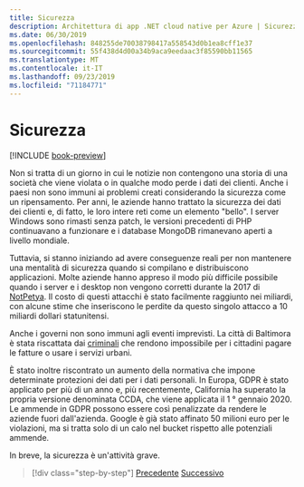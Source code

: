 ```yaml
---
title: Sicurezza
description: Architettura di app .NET cloud native per Azure | Sicurezza
ms.date: 06/30/2019
ms.openlocfilehash: 848255de70038798417a558543d0b1ea8cff1e37
ms.sourcegitcommit: 55f438d4d00a34b9aca9eedaac3f85590bb11565
ms.translationtype: MT
ms.contentlocale: it-IT
ms.lasthandoff: 09/23/2019
ms.locfileid: "71184771"
---
```

# <a name="security"></a>Sicurezza

[!INCLUDE [book-preview](../../../includes/book-preview.md)]

Non si tratta di un giorno in cui le notizie non contengono una storia di una società che viene violata o in qualche modo perde i dati dei clienti. Anche i paesi non sono immuni ai problemi creati considerando la sicurezza come un ripensamento. Per anni, le aziende hanno trattato la sicurezza dei dati dei clienti e, di fatto, le loro intere reti come un elemento "bello". I server Windows sono rimasti senza patch, le versioni precedenti di PHP continuavano a funzionare e i database MongoDB rimanevano aperti a livello mondiale.

Tuttavia, si stanno iniziando ad avere conseguenze reali per non mantenere una mentalità di sicurezza quando si compilano e distribuiscono applicazioni. Molte aziende hanno appreso il modo più difficile possibile quando i server e i desktop non vengono corretti durante la 2017 di [NotPetya](https://www.wired.com/story/notpetya-cyberattack-ukraine-russia-code-crashed-the-world/). Il costo di questi attacchi è stato facilmente raggiunto nei miliardi, con alcune stime che inseriscono le perdite da questo singolo attacco a 10 miliardi dollari statunitensi.

Anche i governi non sono immuni agli eventi imprevisti. La città di Baltimora è stata riscattata dai [criminali](https://www.vox.com/recode/2019/5/21/18634505/baltimore-ransom-robbinhood-mayor-jack-young-hackers) che rendono impossibile per i cittadini pagare le fatture o usare i servizi urbani.

È stato inoltre riscontrato un aumento della normativa che impone determinate protezioni dei dati per i dati personali. In Europa, GDPR è stato applicato per più di un anno e, più recentemente, California ha superato la propria versione denominata CCDA, che viene applicata il 1 ° gennaio 2020. Le ammende in GDPR possono essere così penalizzate da rendere le aziende fuori dall'azienda. Google è già stato affinato 50 milioni euro per le violazioni, ma si tratta solo di un calo nel bucket rispetto alle potenziali ammende.

In breve, la sicurezza è un'attività grave.

>[!div class="step-by-step"]
>[Precedente](identity-server.md)
>[Successivo](azure-security.md)
